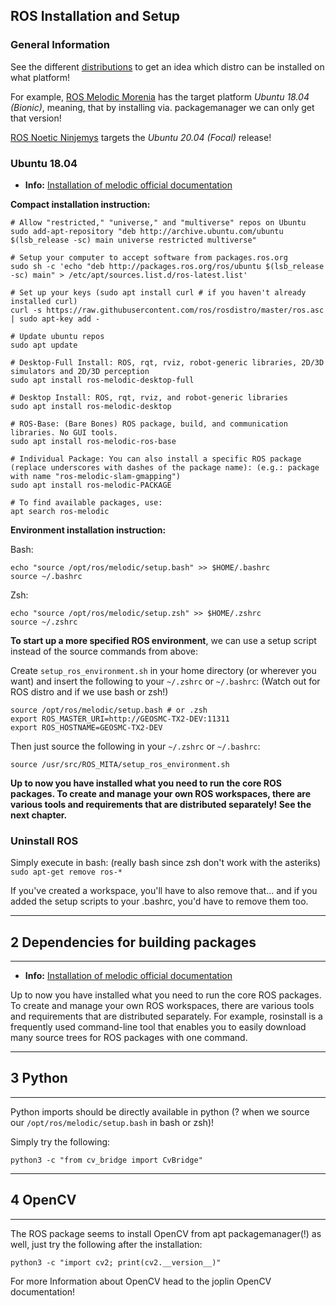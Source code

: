 ## ROS Installation and Setup

### General Information

See the different [distributions](https://wiki.ros.org/Distributions) to get an idea which distro can be installed on what platform! 

For example, [ROS Melodic Morenia](https://wiki.ros.org/melodic) has the target platform *Ubuntu 18.04 (Bionic)*, meaning, that by installing via. packagemanager we can only get that version!

[ROS Noetic Ninjemys](https://wiki.ros.org/noetic) targets the *Ubuntu 20.04 (Focal)* release!

### Ubuntu 18.04
- **Info:** [Installation of melodic official documentation](https://wiki.ros.org/melodic/Installation/Ubuntu)

**Compact installation instruction:**

```
# Allow "restricted," "universe," and "multiverse" repos on Ubuntu
sudo add-apt-repository "deb http://archive.ubuntu.com/ubuntu $(lsb_release -sc) main universe restricted multiverse"

# Setup your computer to accept software from packages.ros.org
sudo sh -c 'echo "deb http://packages.ros.org/ros/ubuntu $(lsb_release -sc) main" > /etc/apt/sources.list.d/ros-latest.list'

# Set up your keys (sudo apt install curl # if you haven't already installed curl)
curl -s https://raw.githubusercontent.com/ros/rosdistro/master/ros.asc | sudo apt-key add -

# Update ubuntu repos
sudo apt update 

# Desktop-Full Install: ROS, rqt, rviz, robot-generic libraries, 2D/3D simulators and 2D/3D perception 
sudo apt install ros-melodic-desktop-full

# Desktop Install: ROS, rqt, rviz, and robot-generic libraries 
sudo apt install ros-melodic-desktop

# ROS-Base: (Bare Bones) ROS package, build, and communication libraries. No GUI tools. 
sudo apt install ros-melodic-ros-base

# Individual Package: You can also install a specific ROS package (replace underscores with dashes of the package name): (e.g.: package with name "ros-melodic-slam-gmapping")
sudo apt install ros-melodic-PACKAGE 

# To find available packages, use: 
apt search ros-melodic

```

**Environment installation instruction:**

Bash:
```
echo "source /opt/ros/melodic/setup.bash" >> $HOME/.bashrc
source ~/.bashrc
```

Zsh:
```
echo "source /opt/ros/melodic/setup.zsh" >> $HOME/.zshrc
source ~/.zshrc
```

**To start up a more specified ROS environment**, we can use a setup script instead of the source commands from above: 

Create `setup_ros_environment.sh` in your home directory (or wherever you want) and insert the following to your `~/.zshrc` or `~/.bashrc`: (Watch out for ROS distro and if we use bash or zsh!)
```
source /opt/ros/melodic/setup.bash # or .zsh
export ROS_MASTER_URI=http://GEOSMC-TX2-DEV:11311
export ROS_HOSTNAME=GEOSMC-TX2-DEV
```

Then just source the following in your `~/.zshrc` or `~/.bashrc`:
```
source /usr/src/ROS_MITA/setup_ros_environment.sh
```

**Up to now you have installed what you need to run the core ROS packages. To create and manage your own ROS workspaces, there are various tools and requirements that are distributed separately! See the next chapter.**

### Uninstall ROS
Simply execute in bash: (really bash since zsh don't work with the asteriks)
`sudo apt-get remove ros-*`

If you've created a workspace, you'll have to also remove that... 
and if you added the setup scripts to your .bashrc, you'd have to remove them too.

***
## 2 Dependencies for building packages
*** 
- **Info:** [Installation of melodic official documentation](https://wiki.ros.org/melodic/Installation/Ubuntu)

Up to now you have installed what you need to run the core ROS packages. To create and manage your own ROS workspaces, there are various tools and requirements that are distributed separately. For example, rosinstall is a frequently used command-line tool that enables you to easily download many source trees for ROS packages with one command. 

*** 
## 3 Python
*** 

Python imports should be directly available in python (? when we source our `/opt/ros/melodic/setup.bash` in bash or zsh)! 

Simply try the following: 
```
python3 -c "from cv_bridge import CvBridge"
```

*** 
## 4 OpenCV
*** 

The ROS package seems to install OpenCV from apt packagemanager(!) as well, just try the following after the installation: 
```
python3 -c "import cv2; print(cv2.__version__)"
```

For more Information about OpenCV head to the joplin OpenCV documentation!
